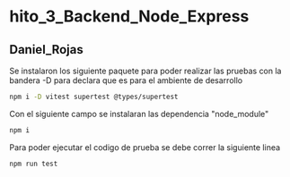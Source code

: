 # hito_3_Backend_Node_Express
## Daniel_Rojas

Se instalaron los siguiente paquete para poder realizar las pruebas con la bandera -D para declara que es para el ambiente de desarrollo
``` bash
npm i -D vitest supertest @types/supertest
```
Con el siguiente campo se instalaran las dependencia "node_module"
``` bash
npm i 
```

Para poder ejecutar el codigo de prueba se debe correr la siguiente linea

``` bash
npm run test
```


